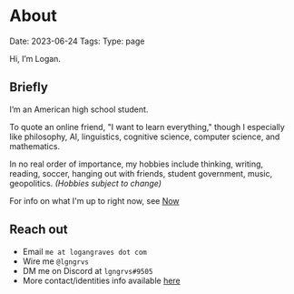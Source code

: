 # About
Date: 2023-06-24
Tags: 
Type: page

Hi, I’m Logan. 

## Briefly

I’m an American high school student. 

To quote an online friend, "I want to learn everything," though I especially like philosophy, AI, linguistics, cognitive science, computer science, and mathematics. 

In no real order of importance, my hobbies include thinking, writing, reading, soccer, hanging out with friends, student government, music, geopolitics. *(Hobbies subject to change)*

For info on what I'm up to right now, see [Now](https://logangraves.com/now)

## Reach out
- Email `me at logangraves dot com`
- Wire me `@lgngrvs`
- DM me on Discord at `lgngrvs#9505`
- More contact/identities info available [here](https://logangraves.com/identities)